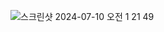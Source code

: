 ![스크린샷 2024-07-10 오전 1 21 49](https://github.com/YaRkyungmin/userManagement/assets/74167204/72aae1b4-971c-48bc-bf50-ea74c9f19b59)
